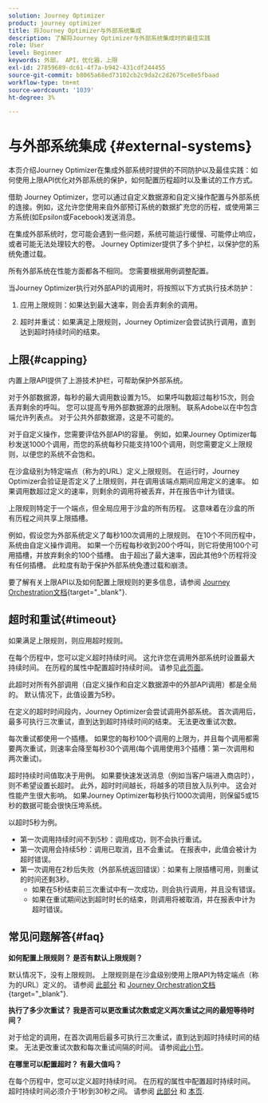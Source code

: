```yaml
---
solution: Journey Optimizer
product: journey optimizer
title: 将Journey Optimizer与外部系统集成
description: 了解将Journey Optimizer与外部系统集成时的最佳实践
role: User
level: Beginner
keywords: 外部， API，优化器，上限
exl-id: 27859689-dc61-4f7a-b942-431cdf244455
source-git-commit: b8065a68ed73102cb2c9da2c2d2675ce8e5fbaad
workflow-type: tm+mt
source-wordcount: '1039'
ht-degree: 3%

---
```


# 与外部系统集成 {#external-systems}

本页介绍Journey Optimizer在集成外部系统时提供的不同防护以及最佳实践：如何使用上限API优化对外部系统的保护，如何配置历程超时以及重试的工作方式。

借助 Journey Optimizer，您可以通过自定义数据源和自定义操作配置与外部系统的连接。例如，这允许您使用来自外部预订系统的数据扩充您的历程，或使用第三方系统(如Epsilon或Facebook)发送消息。

在集成外部系统时，您可能会遇到一些问题，系统可能运行缓慢、可能停止响应，或者可能无法处理较大的卷。 Journey Optimizer提供了多个护栏，以保护您的系统免遭过载。

所有外部系统在性能方面都各不相同。 您需要根据用例调整配置。

当Journey Optimizer执行对外部API的调用时，将按照以下方式执行技术防护：

1. 应用上限规则：如果达到最大速率，则会丢弃剩余的调用。

2. 超时并重试：如果满足上限规则，Journey Optimizer会尝试执行调用，直到达到超时持续时间的结束。

## 上限{#capping}

内置上限API提供了上游技术护栏，可帮助保护外部系统。

对于外部数据源，每秒的最大调用数设置为15。 如果呼叫数超过每秒15次，则会丢弃剩余的呼叫。 您可以提高专用外部数据源的此限制。 联系Adobe以在中包含端允许列表点。 对于公共外部数据源，这是不可能的。

对于自定义操作，您需要评估外部API的容量。 例如，如果Journey Optimizer每秒发送1000个调用，而您的系统每秒只能支持100个调用，则您需要定义上限规则，以便您的系统不会饱和。

在沙盒级别为特定端点（称为的URL）定义上限规则。 在运行时，Journey Optimizer会验证是否定义了上限规则，并在调用该端点期间应用定义的速率。 如果调用数超过定义的速率，则剩余的调用将被丢弃，并在报告中计为错误。

上限规则特定于一个端点，但全局应用于沙盒的所有历程。 这意味着在沙盒的所有历程之间共享上限插槽。

例如，假设您为外部系统定义了每秒100次调用的上限规则。 在10个不同历程中，系统由自定义操作调用。 如果一个历程每秒收到200个呼叫，则它将使用100个可用插槽，并放弃剩余的100个插槽。 由于超出了最大速率，因此其他9个历程将没有任何插槽。 此粒度有助于保护外部系统免遭过载和崩溃。

要了解有关上限API以及如何配置上限规则的更多信息，请参阅 [Journey Orchestration文档](https://experienceleague.adobe.com/docs/journeys/using/working-with-apis/capping.html){target="_blank"}.

## 超时和重试{#timeout}

如果满足上限规则，则应用超时规则。

在每个历程中，您可以定义超时持续时间。 这允许您在调用外部系统时设置最大持续时间。 在历程的属性中配置超时持续时间。 请参见[此页面](../building-journeys/journey-gs.md#timeout_and_error)。

此超时对所有外部调用（自定义操作和自定义数据源中的外部API调用）都是全局的。 默认情况下，此值设置为5秒。

在定义的超时时间段内，Journey Optimizer会尝试调用外部系统。 首次调用后，最多可执行三次重试，直到达到超时持续时间的结束。 无法更改重试次数。

每次重试都使用一个插槽。 如果您的每秒100个调用的上限为，并且每个调用都需要两次重试，则速率会降至每秒30个调用(每个调用使用3个插槽：第一次调用和两次重试)。

超时持续时间值取决于用例。 如果要快速发送消息（例如当客户端进入商店时），则不希望设置长超时。 此外，超时时间越长，将越多的项目放入队列中。 这会对性能产生很大影响。 如果Journey Optimizer每秒执行1000次调用，则保留5或15秒的数据可能会很快压垮系统。

以超时5秒为例。

* 第一次调用持续时间不到5秒：调用成功，则不会执行重试。
* 第一次调用会持续5秒：调用已取消，且不会重试。 在报表中，此值会被计为超时错误。
* 第一次调用在2秒后失败（外部系统返回错误）：如果有上限插槽可用，则重试的时间还剩3秒。
   * 如果在5秒结束前三次重试中有一次成功，则会执行调用，并且没有错误。
   * 如果在重试期间达到超时时长的结束，则调用将被取消，并在报表中计为超时错误。

## 常见问题解答{#faq}

**如何配置上限规则？ 是否有默认上限规则？**

默认情况下，没有上限规则。 上限规则是在沙盒级别使用上限API为特定端点（称为的URL）定义的。 请参阅 [此部分](../configuration/external-systems.md#capping) 和 [Journey Orchestration文档](https://experienceleague.adobe.com/docs/journeys/using/working-with-apis/capping.html){target="_blank"}.

**执行了多少次重试？ 我是否可以更改重试次数或定义两次重试之间的最短等待时间？**

对于给定的调用，在首次调用后最多可执行三次重试，直到达到超时持续时间的结束。 无法更改重试次数和每次重试间隔的时间。 请参阅[此小节](../configuration/external-systems.md#timeout)。

**在哪里可以配置超时？ 有最大值吗？**

在每个历程中，您可以定义超时持续时间。 在历程的属性中配置超时持续时间。 超时持续时间必须介于1秒到30秒之间。 请参阅 [此部分](../configuration/external-systems.md#timeout) 和 [本页](../building-journeys/journey-gs.md#timeout_and_error).